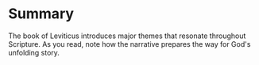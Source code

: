 # Summary

The book of Leviticus introduces major themes that resonate throughout Scripture. As you read, note how the narrative prepares the way for God's unfolding story.

